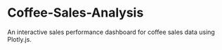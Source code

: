 # Coffee-Sales-Analysis
An interactive sales performance dashboard for coffee sales data using Plotly.js.
